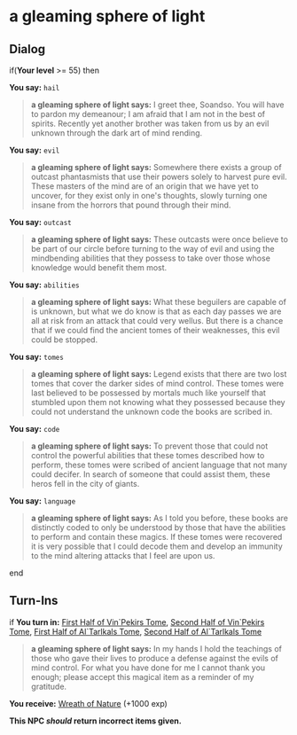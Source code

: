 # a gleaming sphere of light
## Dialog

if(**Your level** >= 55) then


**You say:** `hail`




>**a gleaming sphere of light says:** I greet thee, Soandso. You will have to pardon my demeanour; I am afraid that I am not in the best of spirits. Recently yet another brother was taken from us by an evil unknown through the dark art of mind rending.


**You say:** `evil`




>**a gleaming sphere of light says:** Somewhere there exists a group of outcast phantasmists that use their powers solely to harvest pure evil. These masters of the mind are of an origin that we have yet to uncover, for they exist only in one's thoughts, slowly turning one insane from the horrors that pound through their mind.


**You say:** `outcast`




>**a gleaming sphere of light says:** These outcasts were once believe to be part of our circle before turning to the way of evil and using the mindbending abilities that they possess to take over those whose knowledge would benefit them most.


**You say:** `abilities`




>**a gleaming sphere of light says:** What these beguilers are capable of is unknown, but what we do know is that as each day passes we are all at risk from an attack that could very wellus. But there is a chance that if we could find the ancient tomes of their weaknesses, this evil could be stopped.


**You say:** `tomes`




>**a gleaming sphere of light says:** Legend exists that there are two lost tomes that cover the darker sides of mind control. These tomes were last believed to be possessed by mortals much like yourself that stumbled upon them not knowing what they possessed because they could not understand the unknown code the books are scribed in.


**You say:** `code`




>**a gleaming sphere of light says:** To prevent those that could not control the powerful abilities that these tomes described how to perform, these tomes were scribed of ancient language that not many could decifer. In search of someone that could assist them, these heros fell in the city of giants.


**You say:** `language`




>**a gleaming sphere of light says:** As I told you before, these books are distinctly coded to only be understood by those that have the abilities to perform and contain these magics. If these tomes were recovered it is very possible that I could decode them and develop an immunity to the mind altering attacks that I feel are upon us.

end

## Turn-Ins





if **You turn in:** [First Half of Vin\`Pekirs Tome](/item/31445), [Second Half of Vin\`Pekirs Tome](/item/31446), [First Half of Al\`Tarlkals Tome](/item/31443), [Second Half of Al\`Tarlkals Tome](/item/31444)


>**a gleaming sphere of light says:** In my hands I hold the teachings of those who gave their lives to produce a defense against the evils of mind control. For what you have done for me I cannot thank you enough; please accept this magical item as a reminder of my gratitude.


 **You receive:**  [Wreath of Nature](/item/1325) (+1000 exp)

**This NPC *should* return incorrect items given.**

